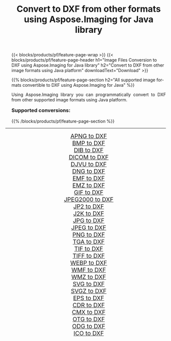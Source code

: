 ﻿---
title: Convert to DXF from other formats using Aspose.Imaging for Java library 
weight: 3920
url: /java/conversion/to/dxf/ 
lang: en
langdirlevel: 2
locales: zh-hans,ja,it,ru,de,es,fr,nl,id,lt,pl,pt,vi,tr,ko,zh-hant,ar,hi,th,sv,cs,uk,he
description: Using Aspose.Imaging you can convert to DXF from other formats using Java
---

{{< blocks/products/pf/feature-page-wrap >}}
{{< blocks/products/pf/feature-page-header h1="Image Files Conversion to DXF using Aspose.Imaging for Java library" h2="Convert to DXF from other image formats using Java platform" downloadText="Download" >}}


{{% blocks/products/pf/feature-page-section  h2="All supported image formats convertible to DXF using Aspose.Imaging for Java" %}}
<p align=justify>Using Aspose.Imaging library you can programmatically convert to DXF from other supported image formats using Java platform.</p>
<h3 style="margin-top:16px;">
Supported conversions:
</h3>
{{% /blocks/products/pf/feature-page-section %}}
<div class="container-fluid productfamilypage bg-gray">
    <div class="convertypes bg-gray agp-content section">
        <div class="container">
		<hr style="margin-left:-20px;"/>
		<div class="row other-converters" style="gap: 10px;font-size: 19px;text-align:center;">
		    <div class='col-md-3 other-converter remove-lp remove-rp'><a href="/imaging/java/conversion/apng-to-dxf/" style="padding:15px;">APNG to DXF</a></div>
<div class='col-md-3 other-converter remove-lp remove-rp'><a href="/imaging/java/conversion/bmp-to-dxf/" style="padding:15px;">BMP to DXF</a></div>
<div class='col-md-3 other-converter remove-lp remove-rp'><a href="/imaging/java/conversion/dib-to-dxf/" style="padding:15px;">DIB to DXF</a></div>
<div class='col-md-3 other-converter remove-lp remove-rp'><a href="/imaging/java/conversion/dicom-to-dxf/" style="padding:15px;">DICOM to DXF</a></div>
<div class='col-md-3 other-converter remove-lp remove-rp'><a href="/imaging/java/conversion/djvu-to-dxf/" style="padding:15px;">DJVU to DXF</a></div>
<div class='col-md-3 other-converter remove-lp remove-rp'><a href="/imaging/java/conversion/dng-to-dxf/" style="padding:15px;">DNG to DXF</a></div>
<div class='col-md-3 other-converter remove-lp remove-rp'><a href="/imaging/java/conversion/emf-to-dxf/" style="padding:15px;">EMF to DXF</a></div>
<div class='col-md-3 other-converter remove-lp remove-rp'><a href="/imaging/java/conversion/emz-to-dxf/" style="padding:15px;">EMZ to DXF</a></div>
<div class='col-md-3 other-converter remove-lp remove-rp'><a href="/imaging/java/conversion/gif-to-dxf/" style="padding:15px;">GIF to DXF</a></div>
<div class='col-md-3 other-converter remove-lp remove-rp'><a href="/imaging/java/conversion/jpeg2000-to-dxf/" style="padding:15px;">JPEG2000 to DXF</a></div>
<div class='col-md-3 other-converter remove-lp remove-rp'><a href="/imaging/java/conversion/jp2-to-dxf/" style="padding:15px;">JP2 to DXF</a></div>
<div class='col-md-3 other-converter remove-lp remove-rp'><a href="/imaging/java/conversion/j2k-to-dxf/" style="padding:15px;">J2K to DXF</a></div>
<div class='col-md-3 other-converter remove-lp remove-rp'><a href="/imaging/java/conversion/jpg-to-dxf/" style="padding:15px;">JPG to DXF</a></div>
<div class='col-md-3 other-converter remove-lp remove-rp'><a href="/imaging/java/conversion/jpeg-to-dxf/" style="padding:15px;">JPEG to DXF</a></div>
<div class='col-md-3 other-converter remove-lp remove-rp'><a href="/imaging/java/conversion/png-to-dxf/" style="padding:15px;">PNG to DXF</a></div>
<div class='col-md-3 other-converter remove-lp remove-rp'><a href="/imaging/java/conversion/tga-to-dxf/" style="padding:15px;">TGA to DXF</a></div>
<div class='col-md-3 other-converter remove-lp remove-rp'><a href="/imaging/java/conversion/tif-to-dxf/" style="padding:15px;">TIF to DXF</a></div>
<div class='col-md-3 other-converter remove-lp remove-rp'><a href="/imaging/java/conversion/tiff-to-dxf/" style="padding:15px;">TIFF to DXF</a></div>
<div class='col-md-3 other-converter remove-lp remove-rp'><a href="/imaging/java/conversion/webp-to-dxf/" style="padding:15px;">WEBP to DXF</a></div>
<div class='col-md-3 other-converter remove-lp remove-rp'><a href="/imaging/java/conversion/wmf-to-dxf/" style="padding:15px;">WMF to DXF</a></div>
<div class='col-md-3 other-converter remove-lp remove-rp'><a href="/imaging/java/conversion/wmz-to-dxf/" style="padding:15px;">WMZ to DXF</a></div>
<div class='col-md-3 other-converter remove-lp remove-rp'><a href="/imaging/java/conversion/svg-to-dxf/" style="padding:15px;">SVG to DXF</a></div>
<div class='col-md-3 other-converter remove-lp remove-rp'><a href="/imaging/java/conversion/svgz-to-dxf/" style="padding:15px;">SVGZ to DXF</a></div>
<div class='col-md-3 other-converter remove-lp remove-rp'><a href="/imaging/java/conversion/eps-to-dxf/" style="padding:15px;">EPS to DXF</a></div>
<div class='col-md-3 other-converter remove-lp remove-rp'><a href="/imaging/java/conversion/cdr-to-dxf/" style="padding:15px;">CDR to DXF</a></div>
<div class='col-md-3 other-converter remove-lp remove-rp'><a href="/imaging/java/conversion/cmx-to-dxf/" style="padding:15px;">CMX to DXF</a></div>
<div class='col-md-3 other-converter remove-lp remove-rp'><a href="/imaging/java/conversion/otg-to-dxf/" style="padding:15px;">OTG to DXF</a></div>
<div class='col-md-3 other-converter remove-lp remove-rp'><a href="/imaging/java/conversion/odg-to-dxf/" style="padding:15px;">ODG to DXF</a></div>
<div class='col-md-3 other-converter remove-lp remove-rp'><a href="/imaging/java/conversion/ico-to-dxf/" style="padding:15px;">ICO to DXF</a></div>
                </div>
        </div>
    </div>
</div>
<br/>

